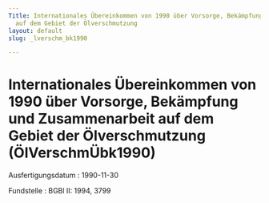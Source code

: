 ```yaml
---
Title: Internationales Übereinkommen von 1990 über Vorsorge, Bekämpfung und Zusammenarbeit
  auf dem Gebiet der Ölverschmutzung
layout: default
slug: _lverschm_bk1990

---
```


# Internationales Übereinkommen von 1990 über Vorsorge, Bekämpfung und Zusammenarbeit auf dem Gebiet der Ölverschmutzung (ÖlVerschmÜbk1990)

Ausfertigungsdatum
:   1990-11-30

Fundstelle
:   BGBl II: 1994, 3799

